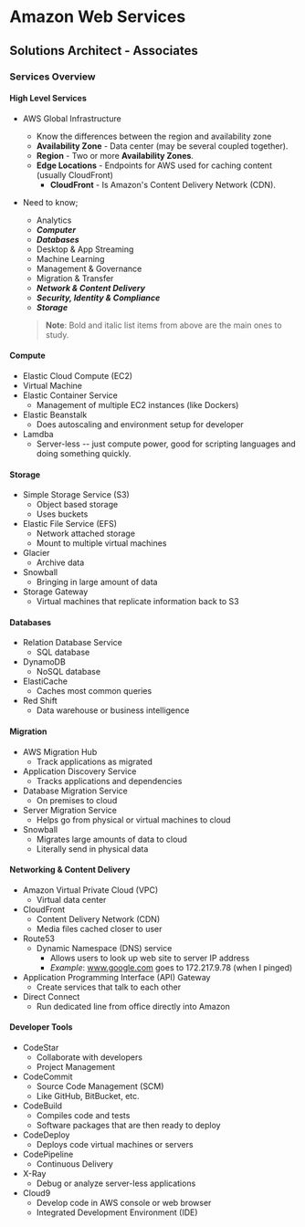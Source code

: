 # Amazon Web Services
## Solutions Architect - Associates

### Services Overview
#### High Level Services
* AWS Global Infrastructure
    * Know the differences between the region and availability zone
    * **Availability Zone** - Data center (may be several coupled together).
    * **Region** - Two or more **Availability Zones**.
    * **Edge Locations** - Endpoints for AWS used for caching content (usually CloudFront)
        * **CloudFront** - Is Amazon's Content Delivery Network (CDN).
* Need to know;
    * Analytics
    * _**Computer**_
    * _**Databases**_
    * Desktop & App Streaming
    * Machine Learning
    * Management & Governance
    * Migration & Transfer
    * _**Network & Content Delivery**_
    * _**Security, Identity & Compliance**_ 
    * _**Storage**_

    > **Note**: Bold and italic list items from above are the main ones to study.

#### Compute
*  Elastic Cloud Compute (EC2)
  * Virtual Machine
* Elastic Container Service
  * Management of multiple EC2 instances (like Dockers)
* Elastic Beanstalk
  * Does autoscaling and environment setup for developer
* Lamdba
  * Server-less -- just compute power, good for scripting languages and doing something quickly.

#### Storage
* Simple Storage Service (S3)
  * Object based storage
  * Uses buckets
* Elastic File Service (EFS)
  * Network attached storage
  * Mount to multiple virtual machines
* Glacier
  * Archive data
* Snowball
  * Bringing in large amount of data
* Storage Gateway
  * Virtual machines that replicate information back to S3

#### Databases
* Relation Database Service
  * SQL database
* DynamoDB
  * NoSQL database
* ElastiCache
  * Caches most common queries
* Red Shift
  * Data warehouse or business intelligence

#### Migration
* AWS Migration Hub
  * Track applications as migrated
* Application Discovery Service
  * Tracks applications and dependencies
* Database Migration Service
  * On premises to cloud
* Server Migration Service
  * Helps go from physical or virtual machines to cloud
* Snowball
  * Migrates large amounts of data to cloud
  * Literally send in physical data

#### Networking & Content Delivery
* Amazon Virtual Private Cloud (VPC)
  * Virtual data center
* CloudFront
  * Content Delivery Network (CDN)
  * Media files cached closer to user
* Route53
  * Dynamic Namespace (DNS) service
    * Allows users to look up web site to server IP address
    * *Example*: www.google.com goes to 172.217.9.78 (when I pinged)
* Application Programming Interface (API) Gateway
  * Create services that talk to each other
* Direct Connect
  * Run dedicated line from office directly into Amazon

#### Developer Tools
* CodeStar
  * Collaborate with developers
  * Project Management
* CodeCommit
  * Source Code Management (SCM)
  * Like GitHub, BitBucket, etc.
* CodeBuild
  * Compiles code and tests
  * Software packages that are then ready to deploy
* CodeDeploy
  * Deploys code virtual machines or servers
* CodePipeline
  * Continuous Delivery
* X-Ray
  * Debug or analyze server-less applications
* Cloud9
  * Develop code in AWS console or web browser
  * Integrated Development Environment (IDE)
